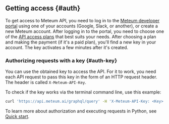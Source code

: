 ## Getting access {#auth}
To get access to Meteum API, you need to log in to the [Meteum developer portal](https://meteum.ai/b2b/console) using one of your accounts (Google, Slack, or another), or create a new Meteum account.
After logging in to the portal, you need to choose one of the [API access plans](plans.md) that best suits your needs. After choosing a plan and making the payment (if it's a paid plan), you'll find a new key in your account. The key activates a few minutes after it's created.

### Authorizing requests with a key {#auth-key}
You can use the obtained key to access the API. For it to work, you need each API request to pass this key in the form of an HTTP request header. The header is called `X-Meteum-API-Key`.

To check if the key works via the terminal command line, use this example:
```bash
curl 'https://api.meteum.ai/graphql/query' -H 'X-Meteum-API-Key: <Key>' -H 'Content-Type: application/json' --data-binary '{"query":"{\n  weatherByPoint(request: { lat: 52.37125, lon: 4.89388 })\n  {\n    now {\n      temperature\n    }\n  }\n}\n"}' --compressed
```

To learn more about authorization and executing requests in Python, see [Quick start](how_to.md#fast-start).
